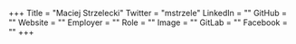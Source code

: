 +++
Title = "Maciej Strzelecki"
Twitter = "mstrzele"
LinkedIn = ""
GitHub = ""
Website = ""
Employer = ""
Role = ""
Image = ""
GitLab = ""
Facebook = ""
+++
